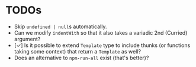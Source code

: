 # TODOs

* Skip `undefined | null`s automatically.
* Can we modify `indentWith` so that it also takes a variadic 2nd (Curried) argument?
* [&#10003;] Is it possible to extend `Template` type to include thunks (or functions taking some context) that return a `Template` as well?
* Does an alternative to `npm-run-all` exist (that's better)?

